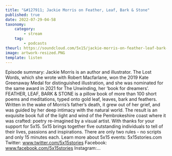```yaml
---
title: "&#127911; Jackie Morris on Feather, Leaf, Bark & Stone"
published: true
date: 2022-07-29-04-58
taxonomy:
    category:
        - stream
    tag:
        - podcasts
theurl: https://soundcloud.com/5x15/jackie-morris-on-feather-leaf-bark-stone
image: artwork-resized.PNG
template: listen
---
```


Episode summary: Jackie Morris is an author and illustrator. The Lost Words, which she wrote with Robert Macfarlane, won the 2019 Kate Greenaway Medal for distinguished illustration, and she was nominated for the same award in 2021 for The Unwinding, her &lsquo;book for dreamers&rsquo;. FEATHER, LEAF, BARK &amp; STONE is a pillow book of more than 100 short poems and meditations, typed onto gold leaf, leaves, bark and feathers. Written in the wake of Morris&rsquo;s father&rsquo;s death, it grew out of her grief, and was guided by her deep intimacy with the natural world. The result is an exquisite book full of the light and wind of the Pembrokeshire coast where it was crafted: poetry re-imagined by a visual artist. With thanks for your support for 5x15. 5x15 brings together five outstanding individuals to tell of their lives, passions and inspirations. There are only two rules - no scripts and only 15 minutes each. Learn more about 5x15 events: 5x15stories.com Twitter: www.twitter.com/5x15stories Facebook: www.facebook.com/5x15stories Instagram:&hellip;
